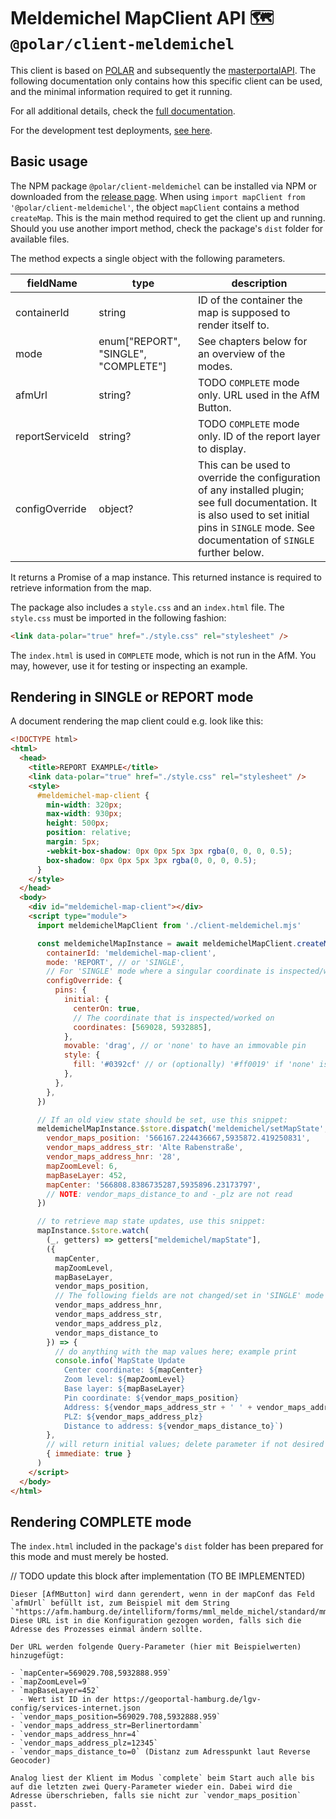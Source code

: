 # Meldemichel MapClient API 🗺️ `@polar/client-meldemichel`

This client is based on [POLAR](https://github.com/Dataport/polar) and subsequently the [masterportalAPI](https://bitbucket.org/geowerkstatt-hamburg/masterportalapi/src/master/). The following documentation only contains how this specific client can be used, and the minimal information required to get it running.

For all additional details, check the [full documentation](https://dataport.github.io/polar/docs/meldemichel/client-meldemichel.html).

For the development test deployments, [see here](./example/index.html).

## Basic usage

The NPM package `@polar/client-meldemichel` can be installed via NPM or downloaded from the [release page](https://github.com/Dataport/polar/releases). When using `import mapClient from '@polar/client-meldemichel'`, the object `mapClient` contains a method `createMap`. This is the main method required to get the client up and running. Should you use another import method, check the package's `dist` folder for available files.

The method expects a single object with the following parameters.

| fieldName       | type                                 | description                                                                                                                                                                                                                                                                             |
| --------------- | ------------------------------------ | --------------------------------------------------------------------------------------------------------------------------------------------------------------------------------------------------------------------------------------------------------------------------------------- |
| containerId     | string                               | ID of the container the map is supposed to render itself to.                                                                                                                                                                                                                            |
| mode            | enum["REPORT", "SINGLE", "COMPLETE"] | See chapters below for an overview of the modes.                                                                                                                                                                                                                                        |
| afmUrl          | string?                              | TODO `COMPLETE` mode only. URL used in the AfM Button.                                                                                                                                                                                                                                         |
| reportServiceId | string?                              | TODO `COMPLETE` mode only. ID of the report layer to display.                                                                                                                                                                                                                                  |
| configOverride  | object?                              | This can be used to override the configuration of any installed plugin; see full documentation. It is also used to set initial pins in `SINGLE` mode. See documentation of `SINGLE` further below. |

It returns a Promise of a map instance. This returned instance is required to retrieve information from the map.

The package also includes a `style.css` and an `index.html` file. The `style.css` must be imported in the following fashion:

```html
<link data-polar="true" href="./style.css" rel="stylesheet" />
```

The `index.html` is used in `COMPLETE` mode, which is not run in the AfM. You may, however, use it for testing or inspecting an example.

## Rendering in SINGLE or REPORT mode

A document rendering the map client could e.g. look like this:

```html
<!DOCTYPE html>
<html>
  <head>
    <title>REPORT EXAMPLE</title>
    <link data-polar="true" href="./style.css" rel="stylesheet" />
    <style>
      #meldemichel-map-client {
        min-width: 320px;
        max-width: 930px;
        height: 500px;
        position: relative;
        margin: 5px;
        -webkit-box-shadow: 0px 0px 5px 3px rgba(0, 0, 0, 0.5);
        box-shadow: 0px 0px 5px 3px rgba(0, 0, 0, 0.5);
      }
    </style>
  </head>
  <body>
    <div id="meldemichel-map-client"></div>
    <script type="module">
      import meldemichelMapClient from './client-meldemichel.mjs'

      const meldemichelMapInstance = await meldemichelMapClient.createMap({
        containerId: 'meldemichel-map-client',
        mode: 'REPORT', // or 'SINGLE',
        // For 'SINGLE' mode where a singular coordinate is inspected/worked on
        configOverride: {
          pins: {
            initial: {
              centerOn: true,
              // The coordinate that is inspected/worked on
              coordinates: [569028, 5932885],
            },
            movable: 'drag', // or 'none' to have an immovable pin
            style: {
              fill: '#0392cf' // or (optionally) '#ff0019' if 'none' is set
            },
          },
        },
      })

      // If an old view state should be set, use this snippet:
      meldemichelMapInstance.$store.dispatch('meldemichel/setMapState', {
        vendor_maps_position: '566167.224436667,5935872.419250831',
        vendor_maps_address_str: 'Alte Rabenstraße',
        vendor_maps_address_hnr: '28',
        mapZoomLevel: 6,
        mapBaseLayer: 452,
        mapCenter: '566808.8386735287,5935896.23173797',
        // NOTE: vendor_maps_distance_to and -_plz are not read
      })

      // to retrieve map state updates, use this snippet:
      mapInstance.$store.watch(
        (_, getters) => getters["meldemichel/mapState"],
        ({
          mapCenter,
          mapZoomLevel,
          mapBaseLayer,
          vendor_maps_position,
          // The following fields are not changed/set in 'SINGLE' mode
          vendor_maps_address_hnr,
          vendor_maps_address_str,
          vendor_maps_address_plz,
          vendor_maps_distance_to
        }) => {
          // do anything with the map values here; example print
          console.info(`MapState Update
            Center coordinate: ${mapCenter}
            Zoom level: ${mapZoomLevel}
            Base layer: ${mapBaseLayer}
            Pin coordinate: ${vendor_maps_position}
            Address: ${vendor_maps_address_str + ' ' + vendor_maps_address_hnr}
            PLZ: ${vendor_maps_address_plz}
            Distance to address: ${vendor_maps_distance_to}`)
        },
        // will return initial values; delete parameter if not desired
        { immediate: true }
      )
    </script>
  </body>
</html>
```

## Rendering COMPLETE mode

The `index.html` included in the package's `dist` folder has been prepared for this mode and must merely be hosted.

// TODO update this block after implementation (TO BE IMPLEMENTED)

```
Dieser [AfMButton] wird dann gerendert, wenn in der mapConf das Feld `afmUrl` befüllt ist, zum Beispiel mit dem String `"https://afm.hamburg.de/intelliform/forms/mml_melde_michel/standard/mml_melde_michel/index"`. Diese URL ist in die Konfiguration gezogen worden, falls sich die Adresse des Prozesses einmal ändern sollte.

Der URL werden folgende Query-Parameter (hier mit Beispielwerten) hinzugefügt:

- `mapCenter=569029.708,5932888.959`
- `mapZoomLevel=9`
- `mapBaseLayer=452`
  - Wert ist ID in der https://geoportal-hamburg.de/lgv-config/services-internet.json
- `vendor_maps_position=569029.708,5932888.959`
- `vendor_maps_address_str=Berlinertordamm`
- `vendor_maps_address_hnr=4`
- `vendor_maps_address_plz=12345`
- `vendor_maps_distance_to=0` (Distanz zum Adresspunkt laut Reverse Geocoder)

Analog liest der Klient im Modus `complete` beim Start auch alle bis auf die letzten zwei Query-Parameter wieder ein. Dabei wird die Adresse überschrieben, falls sie nicht zur `vendor_maps_position` passt.
```
